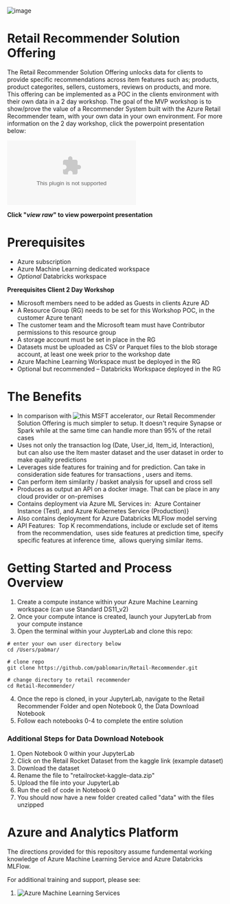 ![image](https://user-images.githubusercontent.com/113465005/213256471-04917667-69ab-4126-8cc6-72bc940f0fe0.png)


# Retail Recommender Solution Offering
The Retail Recommender Solution Offering unlocks data for clients to provide specific recommendations across item features such as; products, product categorites, sellers, customers, reviews on products, and more. This offering can be implemented as a POC in the clients environment with their own data in a 2 day workshop. The goal of the MVP workshop is to show/prove the value of a Recommender System built with the Azure Retail Recommender team, with your own data in your own environment. For more information on the 2 day workshop, click the powerpoint presentation below:

![Link to Introductory Solution Workshop Deck](https://github.com/pablomarin/Retail-Recommender/blob/main/Recomender-Presentation%20-%20Pitch%20Deck.pptx)

**Click "*view raw*" to view powerpoint presentation**

# Prerequisites
* Azure subscription
* Azure Machine Learning dedicated workspace
* *Optional* Databricks workspace

**Prerequisites Client 2 Day Workshop**
* Microsoft members need to be added as Guests in clients Azure AD
* A Resource Group (RG)  needs to be set for this Workshop POC, in the customer Azure tenant
* The customer team and the Microsoft team must have Contributor permissions to this resource group
* A storage account must be set in place in the RG
* Datasets must be uploaded as CSV or Parquet files to the blob storage account, at least one week prior to the workshop date
* Azure Machine Learning Workspace must be deployed in the RG
* Optional but recommended – Databricks Workspace deployed in the RG


# The Benefits
* In comparison with ![this MSFT accelerator](https://github.com/microsoft/Azure-Synapse-Retail-Recommender-Solution-Accelerator), our Retail Recommender Solution Offering is much simpler to setup. It doesn't require Synapse or Spark while at the same time can handle more than 95% of the retail cases
* Uses not only the transaction log (Date, User_id, Item_id, Interaction), but can also use the Item master dataset and the user dataset in order to make quality predictions 
* Leverages side features for training and for prediction. Can take in consideration side features for transactions , users and items.
* Can perform item similarity / basket analysis for upsell and cross sell
* Produces as output an API on a docker image. That can be place in any cloud provider or on-premises
* Contains deployment via Azure ML Services in:  Azure Container Instance (Test), and Azure Kubernetes Service (Production)}
* Also contains deployment for Azure Databricks MLFlow model serving
* API Features:  Top K recommendations, include or exclude set of items from the recommendation,  uses side features at prediction time, specify specific features at inference time,  allows querying similar items.

# Getting Started and Process Overview 
1. Create a compute instance within your Azure Machine Learning workspace (can use Standard DS11_v2)
2. Once your compute intance is created, launch your JupyterLab from your compute instance 
3. Open the terminal within your JuypterLab and clone this repo:
```
# enter your own user directory below
cd /Users/pabmar/

# clone repo
git clone https://github.com/pablomarin/Retail-Recommender.git

# change directory to retail recommender
cd Retail-Recommender/
```
4. Once the repo is cloned, in your JupyterLab, navigate to the Retail Recommender Folder and open Notebook 0, the Data Download Notebook
5. Follow each notebooks 0-4 to complete the entire solution 

### Additional Steps for Data Download Notebook
1. Open Notebook 0 within your JupyterLab
2. Click on the Retail Rocket Dataset from the kaggle link (example dataset)
3. Download the dataset
4. Rename the file to "retailrocket-kaggle-data.zip"
5. Upload the file into your JupyterLab 
6. Run the cell of code in Notebook 0
7. You should now have a new folder created called "data" with the files unzipped


# Azure and Analytics Platform
The directions provided for this repository assume fundemental working knowledge of Azure Machine Learning Service and Azure Databricks MLFlow.

For additional training and support, please see:
1. ![Azure Machine Learning Services](https://azure.microsoft.com/en-us/services/machine-learning/)

